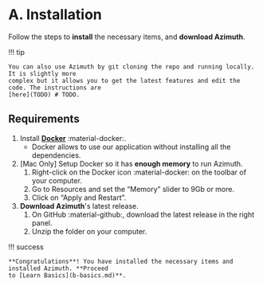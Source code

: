 # A. Installation

Follow the steps to **install** the necessary items, and **download Azimuth**.

!!! tip

    You can also use Azimuth by git cloning the repo and running locally. It is slightly more
    complex but it allows you to get the latest features and edit the code. The instructions are
    [here](TODO) # TODO.

## Requirements

1. Install [**Docker**](https://www.docker.com/products/docker-desktop) :material-docker:.
    * Docker allows to use our application without installing all the dependencies.
2. [Mac Only] Setup Docker so it has **enough memory** to run Azimuth.
    1. Right-click on the Docker icon :material-docker: on the toolbar of your computer.
    2. Go to Resources and set the “Memory” slider to 9Gb or more.
    3. Click on “Apply and Restart”.
3. **Download Azimuth**'s latest release.
    1. On GitHub :material-github:, download the latest release in the right panel.
    2. Unzip the folder on your computer.

!!! success

    **Congratulations**! You have installed the necessary items and installed Azimuth. **Proceed
    to [Learn Basics](b-basics.md)**.
